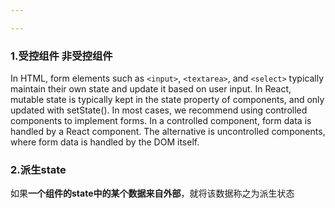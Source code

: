 ```yaml
---

---
```


### 1.受控组件  非受控组件

In HTML, form elements such as `<input>`, `<textarea>`, and `<select>` typically maintain their own state and update it based on user input. In React, mutable state is typically kept in the state property of components, and only updated with setState().
In most cases, we recommend using controlled components to implement forms. In a controlled component, form data is handled by a React component. The alternative is uncontrolled components, where form data is handled by the DOM itself.

### 2.派生state 

如果**一个组件的state中的某个数据来自外部**，就将该数据称之为派生状态

